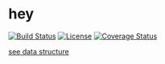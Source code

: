# hey

[![Build Status](https://travis-ci.org/gebv/hey.svg?branch=master)](https://travis-ci.org/gebv/hey)
[![License](http://img.shields.io/badge/license-mit-blue.svg?style=flat-square)](https://raw.githubusercontent.com/gebv/hey/master/LICENSE)
[![Coverage Status](https://coveralls.io/repos/github/gebv/hey/badge.svg?branch=master)](https://coveralls.io/github/gebv/hey?branch=master)

[see data structure](https://github.com/gebv/hey/wiki#architecture)
